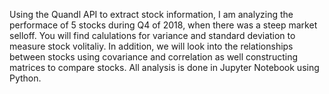 Using the Quandl API to extract stock information, I am analyzing the performace of 5 stocks during Q4 of 2018, when there was a steep market selloff. You will find calulations for variance and standard deviation to measure stock volitaliy. In addition, we will look into the relationships between stocks using covariance and correlation as well constructing matrices to compare stocks. All analysis is done in Jupyter Notebook using Python. 
